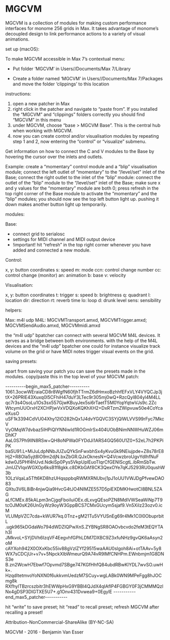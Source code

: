 # MGCVM
MGCVM is a collection of modules for making custom performance interfaces for monome 256 grids in Max. It takes advantage of monome’s decoupled design to link performance actions to a variety of visual animations.

set up (macOS):

To make MGCVM accessible in Max 7’s contextual menu:

- Put folder ‘MGCVM’ in Users/<username>/Documents/Max 7/Library

- Create a folder named ‘MGCVM’ in Users/<username>/Documents/Max 7/Packages and move the folder ‘clippings’ to this location

instructions:

1. open a new patcher in Max
2. right click in the patcher and navigate to “paste from”. If you installed the “MGCVM” and “clippings” folders correctly you should find “MGCVM” in this menu
3. under MGCVM, choose “base > MGCVM Base”. This is the central hub when working with MGCVM.
4. now you can create control and/or visualisation modules by repeating step 1 and 2, now entering the “control” or “visualize” submenu. 

Get information on how to connect the C and V modules to the Base by hovering the cursor over the inlets and outlets. 

Example: create a “momentary” control module and a “blip” visualisation module; connect the left outlet of “momentary” to the “/level/set” inlet of the Base; connect the right outlet to the inlet of the “blip” module: connect the outlet of the “blip” module to the “/level/set” inlet of the Base; make sure x and y values for the “momentary” module are both 0; press refresh in the top right corner of the Base module to activate the “momentary” and the “blip” modules; you should now see the top left button light up. pushing it down makes another button light up temporarily.

modules:

Base: 

- connect grid to serialosc
- settings for MIDI channel and MIDI output device
- !important! hit “refresh” in the top right corner whenever you have added and connected a new module.

Control:

x, y: button coordinates
s: speed
m: mode
ccn: control change number
cc: control change (monitor)
an: animation
b: base
v: velocity

Visualisation:

x, y: button coordinates
t: trigger
s: speed
b: brightness
q: quadrant
l: location
dir: direction
rt: reverb time
lo: loop
d: drunk level
sens: sensibility

helpers:

Max: m4l udp
M4L: MGCVMTransport.amxd, MGCVMTrigger.amxd; MGCVMSendAudio.amxd, MGCVMmidi.amxd

the “m4l udp” bpatcher can connect with several MGCVM M4L devices. It serves as a bridge between both environments. with the help of the M4L devices and the “m4l udp” bpatcher one could for instance visualize track volume on the grid or have MIDI notes trigger visual events on the grid.

saving presets:

apart from saving your patch you can save the presets made in the modules. copy/paste this in the top level of your MGCVM patch:


----------begin_max5_patcher----------
1061.3ocwWEraiaCD8r8WgfN60fjhTTrmZ6dHmxoBzhhfEFxVLY4VYQCJp3j
tX+26PRIE43Xuxq0l5CFhiH47duY3LTec9r305mj0wQ+RzcQyl804yl4M4LL
qc7r3s4OsoLu1Os3sx557GjwKBuyJex5si6rTaetT5M0YopYqtwVJs9c.2Zc
WtcymUUOrxH2XCHPjwVxVDQXoKQKhXH2+DxRTzmZWipvuw50e4CoYcaeXusO
uSF1k3394CdVU04Xhy12lO282hQx1J4dvYGQVC3SYjQlWLVVS99rFyc7MkcV
VyOMqW7dvbaz5IHPiQIYNNiwId1ROGmIrSx404UObBNimNNWHuWZJ06mDhK7
AaL0S7Ph9IIN8RSw+QH8oNPWa0FYDdJi1ARS4GQ560U1Z0+52eL7h2PKPiPK
baSU91.L+MiJuLdpNNbJUZuQYkSnFwxbhSx4yKvuGk9NEiujpde+Z8s78rE8
Hj2+R8Ola5yjt8lO9m2djN.bxZbGR.QJxOknesN+Q4VcwzbroUgvYdIhfNuF
kdw0J5PHf4hUvd.NdkiSp0Pys5VkpUplEuoTIqrCfGENIScgtL.ibRmSbTw.
JmUZVIqxWGXOp6ksB1f8gkk.c8DKbGAf8CK3QexOYe7qKJ5293RU0qushW3b
1OLzVqaLa5Tft6KD8hzUHqsppbqRWMXRNUbvj1pJ1oUU1VWJDgPfvewDAO83
QXtu3V6L8iBr4njwQia9HvcG4tJO4NlMZE557D5piEXDMKHwotCI8BNL5ZAG
aLfCMEx.85kALpm3nCjgqFboiIuiOEx.dLxvgQEsoPZN8MdlVWSeaWiNp7T9
tcOJM0sK26UnGyWz9oyW3GppBCS7CMxGUcym5sjaf9.Vn5XiIz23ozv0.icM
VLUMpVZC7cda+kWUR7kq.0Tnz+gM21Tu5VYUSnEg69r4Mk1C0l0ObuprbitL
.ugk965kDGdaWo794dWDZIQPwXnS.ZYBNgSR8OAOvbcvdo2feM3tEQYTAh3l
JMkvoL+SYjDVh6IzqVF4EegvhfGPhLDM7DXBC9Z3xfuNHz9gvQK6aAsyn2oM
cAYXoh942X0OXxKbc55iv88gVzlZYf29515waAAU0slgoh8Ai+otTAAv+5y8
WX7sCDCjUr+v7v+5NpckXIbWmeurQ9A74vR9lMfCNHPm.EWnbmjm1G8DNS3e
B.zn2WcwH7Ebwf7Opvmd7SBge747KGfHhfQ84ubdRBwKlYDL7wvSO.uwHk+.
HzqdItetmvoYoNXN0f6ukkvmUedzM7SCuy+wgLABk0WN9MPeFgg8hJOCmg8k
RXfhylTBzrcszbitr3hEWWpHxG9YBBl4QJdX4qIAflP4FGBGY0F3jCMMMQzl
Nx4gDSP3DIGTXE5U7+.g1Onv431Dvwea9+0EgylE
-----------end_max5_patcher-----------

hit “write” to save preset; hit “read” to recall preset; refresh MGCVM after recalling a preset!

Attribution-NonCommercial-ShareAlike (BY-NC-SA)

MGCVM - 2016 - Benjamin Van Esser
